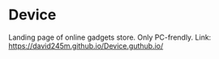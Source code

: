 # Device
 Landing page of online gadgets store. Only PC-frendly.
Link:  https://david245m.github.io/Device.guthub.io/
